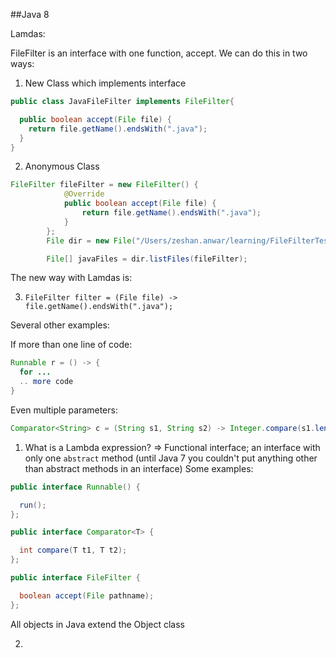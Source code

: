 ##Java 8

Lamdas:



FileFilter is an interface with one function, accept. We can do this in two ways:

1. New Class which implements interface

```Java
public class JavaFileFilter implements FileFilter{

  public boolean accept(File file) {
    return file.getName().endsWith(".java");
  }
}
```
2. Anonymous Class

```Java
FileFilter fileFilter = new FileFilter() {
            @Override
            public boolean accept(File file) {
                return file.getName().endsWith(".java");
            }
        };
        File dir = new File("/Users/zeshan.anwar/learning/FileFilterTest");

        File[] javaFiles = dir.listFiles(fileFilter);
```



The new way with Lamdas is:

3. `FileFilter filter = (File file) -> file.getName().endsWith(".java");`

Several other examples:

If more than one line of code:
```Java
Runnable r = () -> {
  for ...
  .. more code
}
```
Even multiple parameters:
```Java
Comparator<String> c = (String s1, String s2) -> Integer.compare(s1.length(), s2.length());
```

1. What is a Lambda expression? => Functional interface; an interface with only one `abstract` method (until Java 7 you couldn't put anything other than abstract methods in an interface)
Some examples:
```Java
public interface Runnable() {

  run();
};
```
```Java
public interface Comparator<T> {

  int compare(T t1, T t2);
};
```
```Java
public interface FileFilter {

  boolean accept(File pathname);
};
```
All objects in Java extend the Object class

2.
